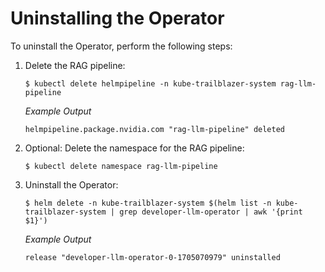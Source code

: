 <!--
  SPDX-FileCopyrightText: Copyright (c) 2023 NVIDIA CORPORATION & AFFILIATES. All rights reserved.
  SPDX-License-Identifier: Apache-2.0

  Licensed under the Apache License, Version 2.0 (the "License");
  you may not use this file except in compliance with the License.
  You may obtain a copy of the License at

  http://www.apache.org/licenses/LICENSE-2.0

  Unless required by applicable law or agreed to in writing, software
  distributed under the License is distributed on an "AS IS" BASIS,
  WITHOUT WARRANTIES OR CONDITIONS OF ANY KIND, either express or implied.
  See the License for the specific language governing permissions and
  limitations under the License.
-->

# Uninstalling the Operator

To uninstall the Operator, perform the following steps:

1. Delete the RAG pipeline:

   ```console
   $ kubectl delete helmpipeline -n kube-trailblazer-system rag-llm-pipeline
   ```

   *Example Output*

   ```output
   helmpipeline.package.nvidia.com "rag-llm-pipeline" deleted
   ```

1. Optional: Delete the namespace for the RAG pipeline:

   ```console
   $ kubectl delete namespace rag-llm-pipeline
   ```

1. Uninstall the Operator:

   ```console
   $ helm delete -n kube-trailblazer-system $(helm list -n kube-trailblazer-system | grep developer-llm-operator | awk '{print $1}')
   ```

   *Example Output*

   ```output
   release "developer-llm-operator-0-1705070979" uninstalled
   ```
